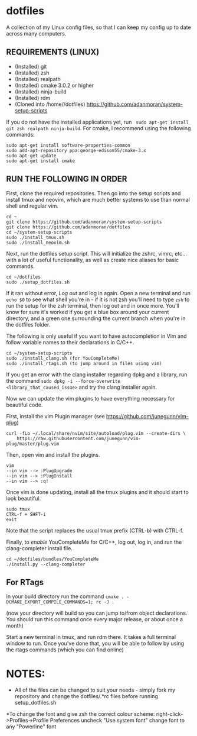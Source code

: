 # dotfiles
A collection of my Linux config files, so that I can keep my config up to date across many computers.

REQUIREMENTS (LINUX)
--------------------

* (Installed) git
* (Installed) zsh
* (Installed) realpath
* (Installed) cmake 3.0.2 or higher
* (Installed) ninja-build
* (Installed) rdm
* (Cloned into /home/<user>/dotfiles) https://github.com/adanmoran/system-setup-scripts

If you do not have the installed applications yet, run ``` sudo apt-get install git zsh realpath ninja-build```. For cmake, I recommend
using the following commands:
```
sudo apt-get install software-properties-common
sudo add-apt-repository ppa:george-edison55/cmake-3.x
sudo apt-get update
sudo apt-get install cmake
```

RUN THE FOLLOWING IN ORDER
--------------------------
First, clone the required repositories. Then go into the setup scripts and install tmux and neovim, which are much
better systems to use than normal shell and regular vim.
```
cd ~
git clone https://github.com/adanmoran/system-setup-scripts
git clone https://github.com/adanmoran/dotfiles
cd ~/system-setup-scripts
sudo ./install_tmux.sh 
sudo ./install_neovim.sh
```

Next, run the dotfiles setup script. This will initialize the zshrc, vimrc, etc...
with a lot of useful functionality, as well as create nice aliases for basic commands.
```
cd ~/dotfiles
sudo ./setup_dotfiles.sh
```
If it ran without error, *Log out* and log in again. Open a new terminal and run ```echo $0``` to see what shell you're in - if it is not zsh you'll need to type ```zsh``` to run the setup for the zsh terminal, then log out and in once more. You'll know for sure
it's worked if you get a blue box around your current directory, and a green one surrounding the current branch when you're in
the dotfiles folder.

The following is only useful if you want to have autocompletion in Vim and follow variable names to their declarations
in C/C++.
```
cd ~/system-setup-scripts
sudo ./install_clang.sh (for YouCompleteMe)
sudo ./install_rtags.sh (to jump around in files using vim)
```

If you get an error with the clang installer regarding dpkg and a library, run the command 
```sudo dpkg -i --force-overwrite <library_that_caused_issue>``` and try the clang installer again.
 
Now we can update the vim plugins to have everything necessary for beautiful code.

First, install the vim Plugin manager (see https://github.com/junegunn/vim-plug)
```
curl -fLo ~/.local/share/nvim/site/autoload/plug.vim --create-dirs \
    https://raw.githubusercontent.com/junegunn/vim-plug/master/plug.vim
```

Then, open vim and install the plugins.
```
vim
--in vim --> :PlugUpgrade
--in vim --> :PlugInstall
--in vim --> :q!
```

Once vim is done updating, install all the tmux plugins and it should start to look beautiful.
```
sudo tmux
CTRL-f + SHFT-i
exit
```
Note that the script replaces the usual tmux prefix (CTRL-b) with CTRL-f.

Finally, to *enable* YouCompleteMe for C/C++, log out, log in, and run the clang-completer install file.
```
cd ~/dotfiles/bundles/YouCompleteMe
./install.py --clang-completer
```

For RTags
---------

In your build directory run the command ```cmake . -DCMAKE_EXPORT_COMPILE_COMMANDS=1; rc -J . ```

(now your directory will build so you can jump to/from object declarations.
You should run this command once every major release, or about once a month)

Start a new terminal in tmux, and run rdm there. It takes a full terminal window to run.
Once you've done that, you will be able to follow by using the rtags commands (which you can find online)

NOTES:
======
* All of the files can be changed to suit your needs - simply fork my repository and change the dotfiles/.*rc files before
running setup_dotfiles.sh
 
*To change the font and give zsh the correct colour scheme:
  right-click->Profiles->Profile Preferences
  uncheck "Use system font"
  change font to any "Powerline" font


